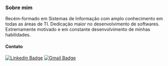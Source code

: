 ### Sobre mim

Recém-formado em Sistemas de Informação com amplo conhecimento em todas as áreas de TI. Dedicação maior no desenvolvimento de softwares. Extremamente
motivado e em constante desenvolvimento de minhas habilidades.

#### Contato

[![Linkedin Badge](https://img.shields.io/badge/-GabrielFrancisco-blue?style=flat-square&logo=Linkedin&logoColor=white&link=https://www.linkedin.com/in/gab-francisco)](https://www.linkedin.com/in/gab-francisco)
[![Gmail Badge](https://img.shields.io/badge/gabfrancisco46-D14836?style=flat-square&logo=gmail&logoColor=white&link=mailto:gabfrancisco46@gmail.com)](mailto:gabfrancisco46@gmail.com)

